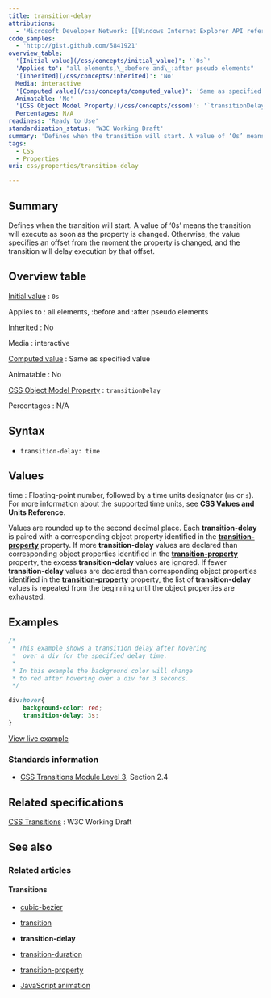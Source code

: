 ```yaml
---
title: transition-delay
attributions:
  - 'Microsoft Developer Network: [[Windows Internet Explorer API reference](http://msdn.microsoft.com/en-us/library/ie/hh828809%28v=vs.85%29.aspx) Article]'
code_samples:
  - 'http://gist.github.com/5841921'
overview_table:
  '[Initial value](/css/concepts/initial_value)': '`0s`'
  'Applies to': "all elements,\_:before and\_:after pseudo elements"
  '[Inherited](/css/concepts/inherited)': 'No'
  Media: interactive
  '[Computed value](/css/concepts/computed_value)': 'Same as specified value'
  Animatable: 'No'
  '[CSS Object Model Property](/css/concepts/cssom)': '`transitionDelay`'
  Percentages: N/A
readiness: 'Ready to Use'
standardization_status: 'W3C Working Draft'
summary: 'Defines when the transition will start. A value of ‘0s’ means the transition will execute as soon as the property is changed. Otherwise, the value specifies an offset from the moment the property is changed, and the transition will delay execution by that offset.'
tags:
  - CSS
  - Properties
uri: css/properties/transition-delay

---
```

## <span>Summary</span>

Defines when the transition will start. A value of ‘0s’ means the transition will execute as soon as the property is changed. Otherwise, the value specifies an offset from the moment the property is changed, and the transition will delay execution by that offset.

## <span>Overview table</span>

[Initial value](/css/concepts/initial_value)
:   `0s`

Applies to
:   all elements, :before and :after pseudo elements

[Inherited](/css/concepts/inherited)
:   No

Media
:   interactive

[Computed value](/css/concepts/computed_value)
:   Same as specified value

Animatable
:   No

[CSS Object Model Property](/css/concepts/cssom)
:   `transitionDelay`

Percentages
:   N/A

## <span>Syntax</span>

-   `transition-delay: time`

## <span>Values</span>

time
:   Floating-point number, followed by a time units designator (`ms` or `s`). For more information about the supported time units, see **CSS Values and Units Reference**.

Values are rounded up to the second decimal place. Each **transition-delay** is paired with a corresponding object property identified in the [**transition-property**](/css/properties/transition-property) property. If more **transition-delay** values are declared than corresponding object properties identified in the [**transition-property**](/css/properties/transition-property) property, the excess **transition-delay** values are ignored. If fewer **transition-delay** values are declared than corresponding object properties identified in the [**transition-property**](/css/properties/transition-property) property, the list of **transition-delay** values is repeated from the beginning until the object properties are exhausted.

## <span>Examples</span>

``` css
/*
 * This example shows a transition delay after hovering
 *  over a div for the specified delay time.
 *
 * In this example the background color will change
 * to red after hovering over a div for 3 seconds.
 */

div:hover{
    background-color: red;
    transition-delay: 3s;
}
```

[View live example](http://code.webplatform.org/gist/5841921)

### <span>Standards information</span>

-   [CSS Transitions Module Level 3](http://go.microsoft.com/fwlink/p/?linkid=223140), Section 2.4

## <span>Related specifications</span>

[CSS Transitions](http://www.w3.org/TR/2009/WD-css3-transitions-20091201/)
:   W3C Working Draft

## <span>See also</span>

### <span>Related articles</span>

#### <span>Transitions</span>

-   [cubic-bezier](/css/functions/cubic-bezier)

-   [transition](/css/properties/transition)

-   **transition-delay**

-   [transition-duration](/css/properties/transition-duration)

-   [transition-property](/css/properties/transition-property)

-   [JavaScript animation](/tutorials/animation_in_javascript_2)
